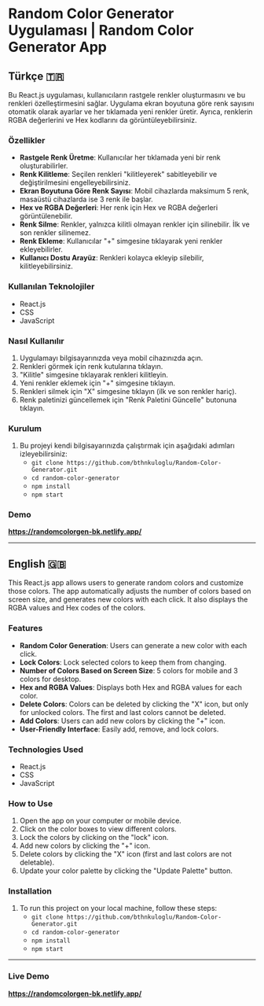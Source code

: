 # Random Color Generator Uygulaması | Random Color Generator App

## **Türkçe** 🇹🇷

Bu React.js uygulaması, kullanıcıların rastgele renkler oluşturmasını ve bu renkleri özelleştirmesini sağlar. Uygulama ekran boyutuna göre renk sayısını otomatik olarak ayarlar ve her tıklamada yeni renkler üretir. Ayrıca, renklerin RGBA değerlerini ve Hex kodlarını da görüntüleyebilirsiniz.

### **Özellikler**
- **Rastgele Renk Üretme**: Kullanıcılar her tıklamada yeni bir renk oluşturabilirler.
- **Renk Kilitleme**: Seçilen renkleri "kilitleyerek" sabitleyebilir ve değiştirilmesini engelleyebilirsiniz.
- **Ekran Boyutuna Göre Renk Sayısı**: Mobil cihazlarda maksimum 5 renk, masaüstü cihazlarda ise 3 renk ile başlar.
- **Hex ve RGBA Değerleri**: Her renk için Hex ve RGBA değerleri görüntülenebilir.
- **Renk Silme**: Renkler, yalnızca kilitli olmayan renkler için silinebilir. İlk ve son renkler silinemez.
- **Renk Ekleme**: Kullanıcılar "+" simgesine tıklayarak yeni renkler ekleyebilirler.
- **Kullanıcı Dostu Arayüz**: Renkleri kolayca ekleyip silebilir, kilitleyebilirsiniz.

### **Kullanılan Teknolojiler**
- React.js
- CSS
- JavaScript

### **Nasıl Kullanılır**
1. Uygulamayı bilgisayarınızda veya mobil cihazınızda açın.
2. Renkleri görmek için renk kutularına tıklayın.
3. "Kilitle" simgesine tıklayarak renkleri kilitleyin.
4. Yeni renkler eklemek için "+" simgesine tıklayın.
5. Renkleri silmek için "X" simgesine tıklayın (ilk ve son renkler hariç).
6. Renk paletinizi güncellemek için "Renk Paletini Güncelle" butonuna tıklayın.

### **Kurulum**
1. Bu projeyi kendi bilgisayarınızda çalıştırmak için aşağıdaki adımları izleyebilirsiniz:
   - `git clone https://github.com/bthnkuloglu/Random-Color-Generator.git`
   - `cd random-color-generator`
   - `npm install`
   - `npm start`


### Demo 
**https://randomcolorgen-bk.netlify.app/**

--- 

## **English** 🇬🇧

This React.js app allows users to generate random colors and customize those colors. The app automatically adjusts the number of colors based on screen size, and generates new colors with each click. It also displays the RGBA values and Hex codes of the colors.

### **Features**
- **Random Color Generation**: Users can generate a new color with each click.
- **Lock Colors**: Lock selected colors to keep them from changing.
- **Number of Colors Based on Screen Size**: 5 colors for mobile and 3 colors for desktop.
- **Hex and RGBA Values**: Displays both Hex and RGBA values for each color.
- **Delete Colors**: Colors can be deleted by clicking the "X" icon, but only for unlocked colors. The first and last colors cannot be deleted.
- **Add Colors**: Users can add new colors by clicking the "+" icon.
- **User-Friendly Interface**: Easily add, remove, and lock colors.


### **Technologies Used**
- React.js
- CSS
- JavaScript

### **How to Use**
1. Open the app on your computer or mobile device.
2. Click on the color boxes to view different colors.
3. Lock the colors by clicking on the "lock" icon.
4. Add new colors by clicking the "+" icon.
5. Delete colors by clicking the "X" icon (first and last colors are not deletable).
6. Update your color palette by clicking the "Update Palette" button.

### **Installation**
1. To run this project on your local machine, follow these steps:
   - `git clone https://github.com/bthnkuloglu/Random-Color-Generator.git`
   - `cd random-color-generator`
   - `npm install`
   - `npm start`
     
--- 
### Live Demo 
**https://randomcolorgen-bk.netlify.app/**
